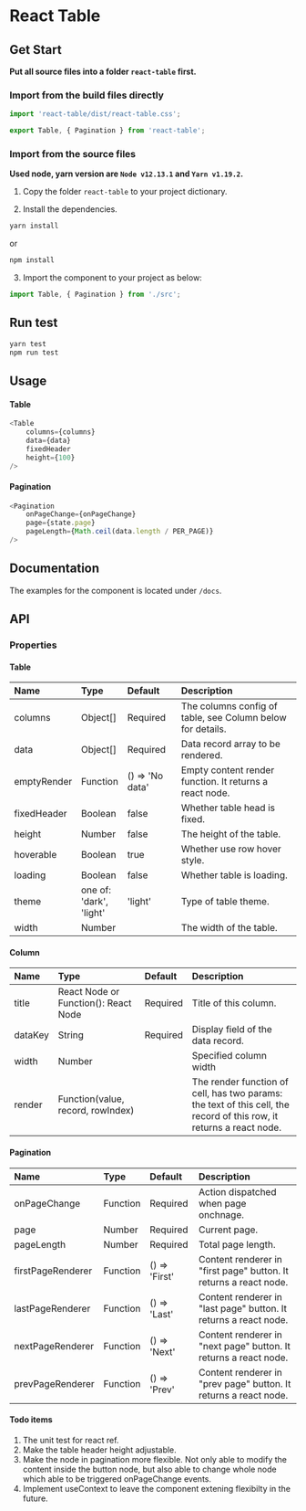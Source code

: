 # React Table

## Get Start

**Put all source files into a folder `react-table` first.**

### Import from the build files directly

```js
import 'react-table/dist/react-table.css';

export Table, { Pagination } from 'react-table';
```

### Import from the source files

**Used node, yarn version are `Node v12.13.1` and `Yarn v1.19.2`.**

1. Copy the folder `react-table` to your project dictionary.

2. Install the dependencies.

```js
yarn install
```

or

```js
npm install
```

3. Import the component to your project as below:

```js
import Table, { Pagination } from './src';
```

## Run test

```js
yarn test
npm run test
```

## Usage

#### Table
```js
<Table
    columns={columns}
    data={data}
    fixedHeader
    height={100}
/>
```

#### Pagination

```js
<Pagination
    onPageChange={onPageChange}
    page={state.page}
    pageLength={Math.ceil(data.length / PER_PAGE)}
/>
```

## Documentation

The examples for the component is located under `/docs`.

## API

### Properties

#### Table

| Name       | Type                           | Default       | Description                                               |
| :--------- | :----------------------------- | :------------ | :-------------------------------------------------------- |
| columns    | Object[]                       | Required      | The columns config of table, see Column below for details.|
| data       | Object[]                       | Required      | Data record array to be rendered.                         |
| emptyRender| Function                       |() => 'No data'| Empty content render function. It returns a react node.   |
| fixedHeader| Boolean                        | false         | Whether table head is fixed.                              |
| height     | Number                         | false         | The height of the table.                                  |
| hoverable  | Boolean                        | true          | Whether use row hover style.                              |
| loading    | Boolean                        | false         | Whether table is loading.                                 |
| theme      | one of:<br>'dark',<br>'light'  | 'light'       | Type of table theme.                                      |
| width      | Number                         |               | The width of the table.                                   |

#### Column

| Name   | Type                                 | Default  | Description                                               |
| :----- | :----------------------------------- | :------- | :-------------------------------------------------------- |
| title  | React Node or Function(): React Node | Required | Title of this column.                                     |
| dataKey| String                               | Required | Display field of the data record.                         |
| width  | Number                               |          | Specified column width                                    |
| render | Function(value, record, rowIndex)    |          | The render function of cell, has two params: the text of this cell, the record of this row, it returns a react node.                                         |

#### Pagination

| Name             | Type                  | Default       | Description                                               |
| :--------------- | :-------------------- | :------------ | :-------------------------------------------------------- |
| onPageChange     | Function              | Required      | Action dispatched when page onchnage.                     |
| page             | Number                | Required      | Current page.                                             |
| pageLength       | Number                | Required      | Total page length.                                        |
| firstPageRenderer| Function              |() => 'First'  | Content renderer in "first page" button. It returns a react node.|
| lastPageRenderer | Function              |() => 'Last'   | Content renderer in "last page" button. It returns a react node.|
| nextPageRenderer | Function              |() => 'Next'   | Content renderer in "next page" button. It returns a react node.|
| prevPageRenderer | Function              |() => 'Prev'   | Content renderer in "prev page" button. It returns a react node.|


#### Todo items

1. The unit test for react ref.
2. Make the table header height adjustable.
3. Make the node in pagination more flexible. Not only able to modify the content inside the button node, but also able to change whole node which able to be triggered onPageChange events.
4. Implement useContext to leave the component extening flexibilty in the future.
